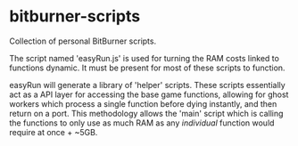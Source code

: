 # bitburner-scripts
Collection of personal BitBurner scripts.

The script named 'easyRun.js' is used for turning the RAM costs linked to functions dynamic. 
It must be present for most of these scripts to function.

easyRun will generate a library of 'helper' scripts.
These scripts essentially act as a API layer for accessing the base game functions, allowing for ghost workers which process a single function before dying instantly, and then return on a port.
This methodology allows the 'main' script which is calling the functions to only use as much RAM as any _individual_ function would require at once + ~5GB.
